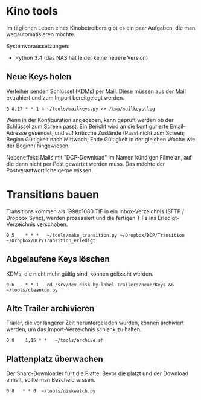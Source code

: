 # Kino tools

Im täglichen Leben eines Kinobetreibers gibt es ein paar Aufgaben, die man wegautomatisieren möchte.

Systemvoraussetzungen:
- Python 3.4 (das NAS hat leider keine neuere Version)

## Neue Keys holen

Verleiher senden Schlüssel (KDMs) per Mail. Diese müssen aus der Mail extrahiert und zum Import bereitgelegt werden.

```
0 8,17 * * 1-4 ~/tools/mailkeys.py >> /tmp/mailkeys.log
```

Wenn in der Konfiguration angegeben, kann geprüft werden ob der Schlüssel zum Screen passt.
Ein Bericht wird an die konfigurierte Email-Adresse gesendet, und auf kritische Zustände (Passt nicht zum Screen; 
Beginn Gültigkeit nach Mittwoch; Ende Gültigkeit in der gleichen Woche wie der Beginn) hingewiesen.

Nebeneffekt: Mails mit "DCP-Download" im Namen kündigen Filme an, auf die dann nicht per Post gewartet werden muss.
Das möchte der Postverantwortliche gerne wissen.

# Transitions bauen

Transitions kommen als 1998x1080 TIF in ein Inbox-Verzeichnis (SFTP / Dropbox Sync), werden prozessiert und die fertigen TIFs ins Erledigt-Verzeichnis verschoben.

```
0 5    * * *   ~/tools/make_transition.py ~/Dropbox/DCP/Transition ~/Dropbox/DCP/Transition_erledigt
```

## Abgelaufene Keys löschen

KDMs, die nicht mehr gültig sind, können gelöscht werden.
```
0 6    * * 1   cd /srv/dev-disk-by-label-Trailers/neue/Keys && ~/tools/cleankdm.py
```

## Alte Trailer archivieren
Trailer, die vor längerer Zeit heruntergeladen wurden, können archiviert werden,
um das Import-Verzeichnis schlank zu halten.

```
0 8    1,15 * *   ~/tools/archive.sh
```

## Plattenplatz überwachen
Der Sharc-Downloader füllt die Platte. Bevor die platzt und der Download anhält, sollte man Bescheid wissen.

```
0 8   * * 0  ~/tools/diskwatch.py
```
